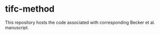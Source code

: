 # tifc-method
This repository hosts the code associated with corresponding Becker et al. manuscript. 
